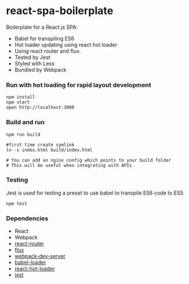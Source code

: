 react-spa-boilerplate
=====================

Boilerplate for a React.js SPA:
* Babel for transpiling ES6
* Hot loader updating using react hot loader
* Using react router and flux.
* Tested by Jest
* Styled with Less
* Bundled by Webpack

### Run with hot loading for rapid layout development

```
npm install
npm start
open http://localhost:3000
```

### Build and run
```
npm run build

#first time create symlink
ln -s index.html build/index.html

# You can add an nginx config which points to your build folder
# This will be useful when integrating with APIs

```


### Testing

Jest is used for testing a preset to use babel to transpile ES6 code to ES5

```
npm test
```

### Dependencies

* React
* Webpack
* [react-router](https://github.com/rackt/react-router)
* [flux](https://github.com/facebook/flux)
* [webpack-dev-server](https://github.com/webpack/webpack-dev-server)
* [babel-loader](https://github.com/babel/babel-loader)
* [react-hot-loader](https://github.com/gaearon/react-hot-loader)
* [jest](https://github.com/facebook/jest)
